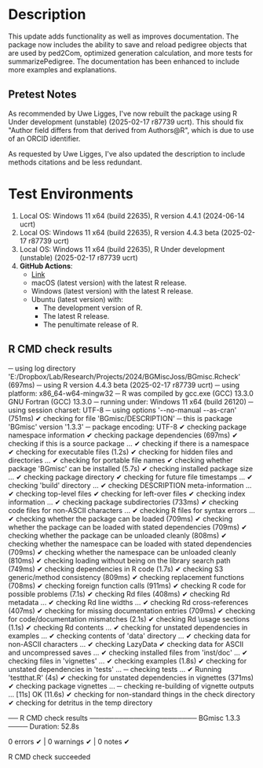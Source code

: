 
# Description

This update adds functionality as well as improves documentation. The package now includes the ability to save and reload pedigree objects that are used by ped2Com, optimized generation calculation, and more tests for summarizePedigree. The documentation has been enhanced to include more examples and explanations.

## Pretest Notes

As recommended by Uwe Ligges, I've now rebuilt the package using R Under development (unstable) (2025-02-17 r87739 ucrt). This should fix 
"Author field differs from that derived from Authors@R", which is due to use of an ORCID identifier. 

As requested by Uwe Ligges, I've also updated the description to include methods citations and be less redundant.

# Test Environments

1. Local OS: Windows 11 x64 (build 22635), R version 4.4.1 (2024-06-14 ucrt)
2. Local OS: Windows 11 x64 (build 22635), R version 4.4.3 beta (2025-02-17 r87739 ucrt)
3. Local OS: Windows 11 x64 (build 22635), R Under development (unstable) (2025-02-17 r87739 ucrt)
4. **GitHub Actions**:  
    - [Link](https://github.com/R-Computing-Lab/BGmisc/actions/runs/13376514760)
    - macOS (latest version) with the latest R release.
    - Windows (latest version) with the latest R release.
    - Ubuntu (latest version) with:
        - The development version of R.
        - The latest R release.
        - The penultimate release of R.
        
## R CMD check results

─  using log directory 'E:/Dropbox/Lab/Research/Projects/2024/BGMiscJoss/BGmisc.Rcheck' (697ms)
─  using R version 4.4.3 beta (2025-02-17 r87739 ucrt)
─  using platform: x86_64-w64-mingw32
─  R was compiled by
       gcc.exe (GCC) 13.3.0
       GNU Fortran (GCC) 13.3.0
─  running under: Windows 11 x64 (build 26120)
─  using session charset: UTF-8
─  using options '--no-manual --as-cran' (751ms)
✔  checking for file 'BGmisc/DESCRIPTION'
─  this is package 'BGmisc' version '1.3.3'
─  package encoding: UTF-8
✔  checking package namespace information
✔  checking package dependencies (697ms)
✔  checking if this is a source package ...
✔  checking if there is a namespace
✔  checking for executable files (1.2s)
✔  checking for hidden files and directories ...
✔  checking for portable file names
✔  checking whether package 'BGmisc' can be installed (5.7s)
✔  checking installed package size ... 
✔  checking package directory
✔  checking for future file timestamps ... 
✔  checking 'build' directory ...
✔  checking DESCRIPTION meta-information ... 
✔  checking top-level files
✔  checking for left-over files
✔  checking index information ... 
✔  checking package subdirectories (733ms)
✔  checking code files for non-ASCII characters ... 
✔  checking R files for syntax errors ... 
✔  checking whether the package can be loaded (709ms)
✔  checking whether the package can be loaded with stated dependencies (709ms)
✔  checking whether the package can be unloaded cleanly (808ms)
✔  checking whether the namespace can be loaded with stated dependencies (709ms)
✔  checking whether the namespace can be unloaded cleanly (810ms)
✔  checking loading without being on the library search path (749ms)
✔  checking dependencies in R code (1.7s)
✔  checking S3 generic/method consistency (809ms)
✔  checking replacement functions (708ms)
✔  checking foreign function calls (911ms)
✔  checking R code for possible problems (7.1s)
✔  checking Rd files (408ms)
✔  checking Rd metadata ... 
✔  checking Rd line widths ... 
✔  checking Rd cross-references (407ms)
✔  checking for missing documentation entries (709ms)
✔  checking for code/documentation mismatches (2.1s)
✔  checking Rd \usage sections (1.1s)
✔  checking Rd contents ... 
✔  checking for unstated dependencies in examples ... 
✔  checking contents of 'data' directory ...
✔  checking data for non-ASCII characters ... 
✔  checking LazyData
✔  checking data for ASCII and uncompressed saves ... 
✔  checking installed files from 'inst/doc' ... 
✔  checking files in 'vignettes' ... 
✔  checking examples (1.8s)
✔  checking for unstated dependencies in 'tests' ... 
─  checking tests ...
✔  Running 'testthat.R' (4s)
✔  checking for unstated dependencies in vignettes (371ms)
✔  checking package vignettes ... 
─  checking re-building of vignette outputs ... [11s] OK (11.6s)
✔  checking for non-standard things in the check directory
✔  checking for detritus in the temp directory
   
   
── R CMD check results ────────────────────── BGmisc 1.3.3 ────
Duration: 52.8s

0 errors ✔ | 0 warnings ✔ | 0 notes ✔

R CMD check succeeded
